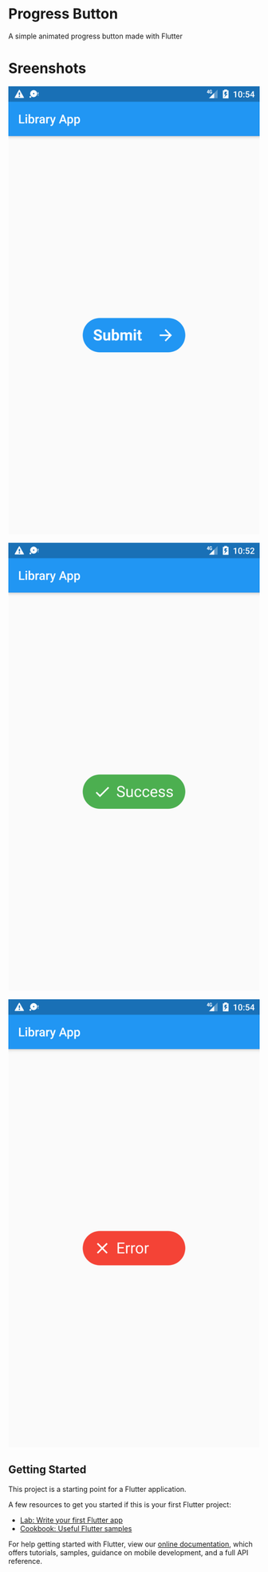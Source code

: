 # Progress Button

A simple animated progress button made with Flutter

# Sreenshots
![Idle Screenshot](https://raw.githubusercontent.com/gnocchiarsugo/progress_button/master/screenshots/Idle_Screenshot.png)

![Idle Screenshot](https://raw.githubusercontent.com/gnocchiarsugo/progress_button/master/screenshots/Success_Screenshot.png)

![Idle Screenshot](https://raw.githubusercontent.com/gnocchiarsugo/progress_button/master/screenshots/Error_Screenshot.png)


## Getting Started

This project is a starting point for a Flutter application.

A few resources to get you started if this is your first Flutter project:

- [Lab: Write your first Flutter app](https://flutter.dev/docs/get-started/codelab)
- [Cookbook: Useful Flutter samples](https://flutter.dev/docs/cookbook)

For help getting started with Flutter, view our
[online documentation](https://flutter.dev/docs), which offers tutorials,
samples, guidance on mobile development, and a full API reference.
